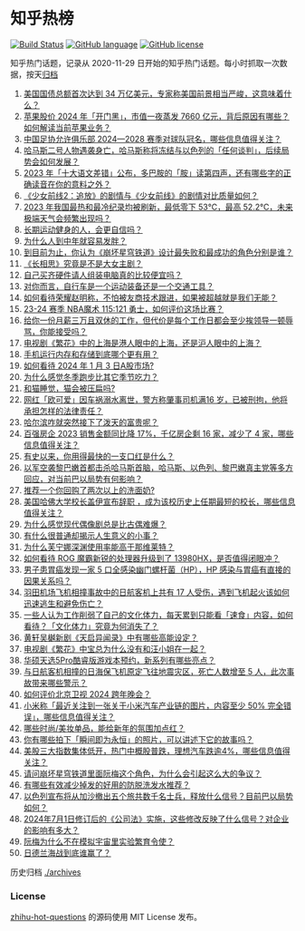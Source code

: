 # 知乎热榜
[![Build Status](https://github.com/ToWeLong/zhihu-hot-questions/workflows/CI/badge.svg)](https://github.com/ToWeLong/zhihu-hot-questions/actions)
[![GitHub language](https://img.shields.io/badge/language-golang-orange.svg)](https://golang.org/)
[![GitHub license](https://img.shields.io/github/license/ToWeLong/zhihu-hot-questions)](https://github.com/ToWeLong/zhihu-hot-questions/blob/main/LICENSE)

知乎热门话题，记录从 2020-11-29 日开始的知乎热门话题。每小时抓取一次数据，按天[归档](./archives)

<!-- BEGIN -->

1. [美国国债总额首次达到 34 万亿美元，专家称美国前景相当严峻，这意味着什么？](https://www.zhihu.com/question/637769982)
1. [苹果股价 2024 年「开门黑」，市值一夜蒸发 7660 亿元，背后原因有哪些？如何解读当前苹果业务？](https://www.zhihu.com/question/637749810)
1. [中国足协允许俱乐部 2024—2028 赛季对球队冠名，哪些信息值得关注？](https://www.zhihu.com/question/637773074)
1. [哈马斯二号人物遇袭身亡，哈马斯称将冻结与以色列的「任何谈判」，后续局势会如何发展？](https://www.zhihu.com/question/637750227)
1. [2023 年「十大语文差错」公布，多巴胺的「胺」读第四声，还有哪些字的正确读音在你的意料之外？](https://www.zhihu.com/question/637803364)
1. [《少女前线2：追放》的剧情与《少女前线》的剧情对比质量如何？](https://www.zhihu.com/question/637607722)
1. [2023 年我国最热和最冷纪录均被刷新，最低零下 53℃，最高 52.2℃，未来极端天气会频繁出现吗？](https://www.zhihu.com/question/637780987)
1. [长期运动健身的人，会更自信吗？](https://www.zhihu.com/question/636904932)
1. [为什么人到中年就容易发胖？](https://www.zhihu.com/question/635464277)
1. [到目前为止，你认为《崩坏星穹铁道》设计最失败和最成功的角色分别是谁？](https://www.zhihu.com/question/635792440)
1. [《长相思》究竟是不是大女主剧？](https://www.zhihu.com/question/635631853)
1. [自己买齐硬件请人组装电脑真的比较便宜吗？](https://www.zhihu.com/question/636631304)
1. [对你而言，自行车是一个运动装备还是一个交通工具？](https://www.zhihu.com/question/634981254)
1. [如何看待荣耀赵明称，不怕被友商技术跟进，如果被超越就是我们无能？](https://www.zhihu.com/question/637779023)
1. [23-24 赛季 NBA魔术 115:121 勇士，如何评价这场比赛？](https://www.zhihu.com/question/637769570)
1. [给你一份月薪三万且双休的工作，但代价是每个工作日都会至少挨领导一顿辱骂，你能接受吗？](https://www.zhihu.com/question/637461473)
1. [电视剧《繁花》中的上海是港人眼中的上海，还是沪人眼中的上海？](https://www.zhihu.com/question/637454693)
1. [手机运行内存和存储到底哪个更有用？](https://www.zhihu.com/question/636123802)
1. [如何看待 2024 年 1 月 3 日A股市场?](https://www.zhihu.com/question/637754676)
1. [为什么感觉冬季跑步比其它季节吃力？](https://www.zhihu.com/question/634817240)
1. [和猫睡觉，猫会被压扁吗?](https://www.zhihu.com/question/367109636)
1. [网红「欧可爱」因车祸溺水离世，警方称肇事司机满16 岁，已被刑拘，他将承担怎样的法律责任？](https://www.zhihu.com/question/637635163)
1. [哈尔滨咋就突然接下了泼天的富贵呢？](https://www.zhihu.com/question/637517560)
1. [百强房企 2023 销售金额同比降 17%，千亿房企剩 16 家，减少了 4 家，哪些信息值得关注？](https://www.zhihu.com/question/637636165)
1. [有史以来，你用得最快的一支口红是什么？](https://www.zhihu.com/question/637273352)
1. [以军空袭黎巴嫩首都击杀哈马斯首脑，哈马斯、以色列、黎巴嫩真主党等多方回应，对当前巴以局势有何影响？](https://www.zhihu.com/question/637750160)
1. [推荐一个你回购了两次以上的洗面奶?](https://www.zhihu.com/question/634777451)
1. [美国哈佛大学校长盖伊宣布辞职 ，成为该校历史上任期最短的校长，哪些信息值得关注？](https://www.zhihu.com/question/637757314)
1. [为什么感觉现代偶像剧总是比古偶难爆？](https://www.zhihu.com/question/636451227)
1. [有什么很普通却揭示人生意义的小事？](https://www.zhihu.com/question/62256329)
1. [为什么芙宁娜深渊使用率能高于那维莱特？](https://www.zhihu.com/question/637531918)
1. [如何看待 ROG 魔霸新锐的处理器升级到了 13980HX，是否值得闭眼冲？](https://www.zhihu.com/question/637649783)
1. [男子患胃癌发现一家 5 口全感染幽门螺杆菌（HP），HP 感染与胃癌有直接的因果关系吗？](https://www.zhihu.com/question/637625911)
1. [羽田机场飞机相撞事故中的日航客机上共有 17 人受伤，遇到飞机起火该如何迅速逃生和避免伤亡？](https://www.zhihu.com/question/637664298)
1. [一些人认为工作削弱了自己的文化体力，每天累到只能看「速食」内容，如何看待？「文化体力」究竟为何消失了？](https://www.zhihu.com/question/637651350)
1. [黄轩吴樾新剧《天启异闻录》中有哪些高能设定？](https://www.zhihu.com/question/637759464)
1. [电视剧《繁花》中宝总为什么没有和汪小姐在一起？](https://www.zhihu.com/question/637599975)
1. [华硕天选5Pro酷睿版游戏本预约，新系列有哪些亮点？](https://www.zhihu.com/question/637765877)
1. [与日航客机相撞的日海保飞机原定飞往地震灾区，死亡人数增至 5 人，此次事故带来哪些警示？](https://www.zhihu.com/question/637642869)
1. [如何评价北京卫视 2024 跨年晚会？](https://www.zhihu.com/question/637475165)
1. [小米称「最近关注到一张关于小米汽车产业链的图片，内容至少 50% 完全错误」，哪些信息值得关注？](https://www.zhihu.com/question/637635167)
1. [哪些时尚/美妆单品，能给新年的氛围加点红？](https://www.zhihu.com/question/637072631)
1. [你有哪些拍下「瞬间即为永恒」的照片，可以讲述下它的故事吗？](https://www.zhihu.com/question/637764299)
1. [美股三大指数集体低开，热门中概股普跌，理想汽车跌逾4%，哪些信息值得关注？](https://www.zhihu.com/question/637755181)
1. [请问崩坏星穹铁道里面阮梅这个角色，为什么会引起这么大的争议？](https://www.zhihu.com/question/637704883)
1. [有哪些有效减少掉发的好用的防脱洗发水推荐？](https://www.zhihu.com/question/635390581)
1. [以色列宣布将从加沙撤出五个旅共数千名士兵，释放什么信号？目前巴以局势如何？](https://www.zhihu.com/question/637648329)
1. [2024年7月1日修订后的《公司法》实施，这些修改反映了什么信号？对企业的影响有多大？](https://www.zhihu.com/question/637462124)
1. [阮梅为什么不在模拟宇宙里实验繁育令使？](https://www.zhihu.com/question/637555096)
1. [日德兰海战到底谁赢了？](https://www.zhihu.com/question/580034706)

<!-- END -->

历史归档 [./archives](./archives)


### License
[zhihu-hot-questions](https://github.com/towelong/zhihu-hot-questions) 的源码使用 MIT License 发布。